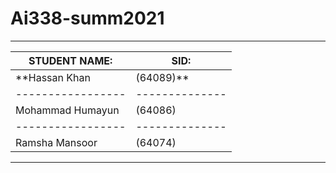 # Ai338-summ2021
_________________________________
| STUDENT NAME:   |       SID:   |
|-----------------|--------------|                 
|**Hassan Khan    |     (64089)**|
|-----------------|--------------|                 
| Mohammad Humayun|      (64086) |
|-----------------|--------------|               
| Ramsha Mansoor  |      (64074) |
__________________________________
